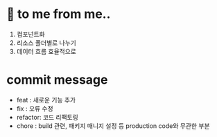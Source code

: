 # 📍 to me from me..
1. 컴포넌트화
2. 리소스 폴더별로 나누기
3. 데이터 흐름 효율적으로

# commit message
- feat : 새로운 기능 추가
- fix : 오류 수정
- refactor: 코드 리팩토링
- chore : build 관련, 패키지 매니지 설정 등 production code와 무관한 부분
